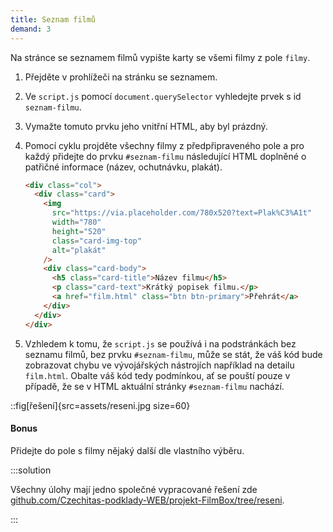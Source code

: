 ```yaml
---
title: Seznam filmů
demand: 3
---
```


Na stránce se seznamem filmů vypište karty se všemi filmy z pole `filmy`.

1.  Přejděte v prohlížeči na stránku se seznamem.

1.  Ve `script.js` pomocí `document.querySelector` vyhledejte prvek s id `seznam-filmu`.

1.  Vymažte tomuto prvku jeho vnitřní HTML, aby byl prázdný.

1.  Pomocí cyklu projděte všechny filmy z předpřipraveného pole a pro každý přidejte do prvku `#seznam-filmu` následující HTML doplněné o patřičné informace (název, ochutnávku, plakát).

    ```html
    <div class="col">
      <div class="card">
        <img
          src="https://via.placeholder.com/780x520?text=Plak%C3%A1t"
          width="780"
          height="520"
          class="card-img-top"
          alt="plakát"
        />
        <div class="card-body">
          <h5 class="card-title">Název filmu</h5>
          <p class="card-text">Krátký popisek filmu.</p>
          <a href="film.html" class="btn btn-primary">Přehrát</a>
        </div>
      </div>
    </div>
    ```

1.  Vzhledem k tomu, že `script.js` se používá i na podstránkách bez seznamu filmů, bez prvku `#seznam-filmu`, může se stát, že váš kód bude zobrazovat chybu ve vývojářských nástrojích například na detailu `film.html`. Obalte váš kód tedy podmínkou, ať se pouští pouze v případě, že se v HTML aktuální stránky `#seznam-filmu` nachází.

::fig[řešení]{src=assets/reseni.jpg size=60}

#### Bonus

Přidejte do pole s filmy nějaký další dle vlastního výběru.

:::solution

Všechny úlohy mají jedno společné vypracované řešení zde [github.com/Czechitas-podklady-WEB/projekt-FilmBox/tree/reseni](https://github.com/Czechitas-podklady-WEB/projekt-FilmBox/tree/reseni).

:::
